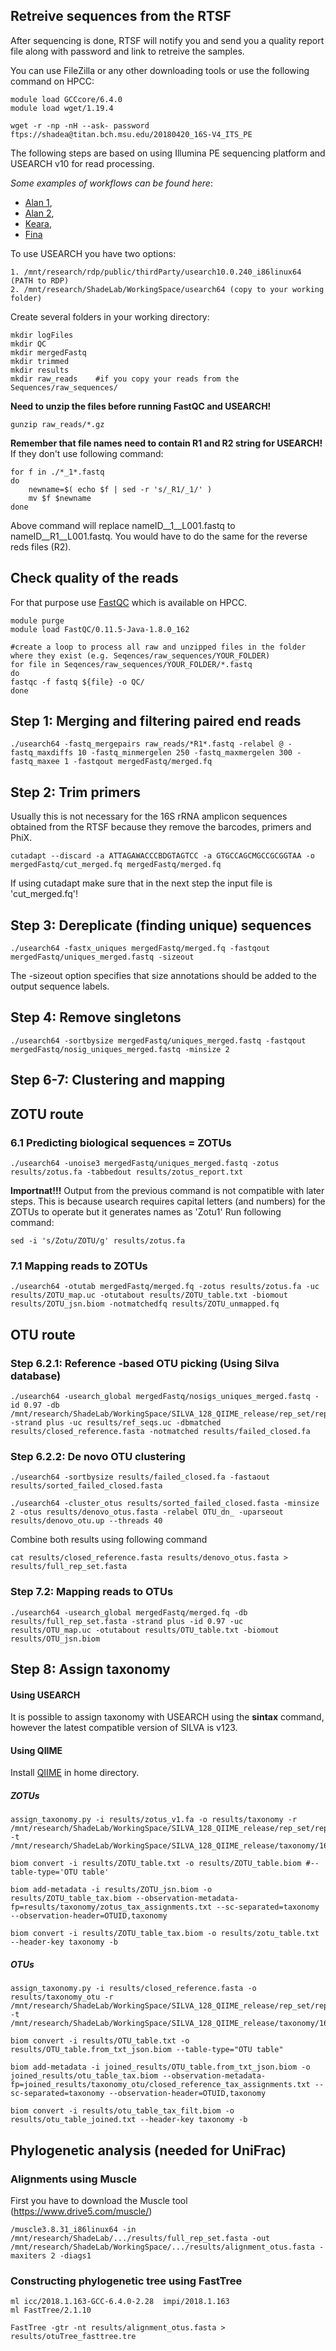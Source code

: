 ## Retreive sequences from the RTSF
After sequencing is done, RTSF will notify you and send you a quality report file along with password and link to retreive the samples.

You can use FileZilla or any other downloading tools or use the following command on HPCC:
```
module load GCCcore/6.4.0
module load wget/1.19.4

wget -r -np -nH --ask- password ftps://shadea@titan.bch.msu.edu/20180420_16S-V4_ITS_PE
```

The following steps are based on using Illumina PE sequencing platform and USEARCH v10 for read processing.

_Some examples of workflows can be found here_: 
- [Alan 1](https://github.com/ShadeLab/PAPER_Bowsher_mSystems_2019_16sRatio_CTCstain/blob/master/Bean_Soil_HPCC_Analysis.txt), 
- [Alan 2](https://github.com/ShadeLab/PAPER_MimulusRecipTransplant_Submitted/blob/master/1%20-%20Sequence%20Analysis/HPCC_analysis.md),
- [Keara](https://github.com/ShadeLab/PAPER_GradySorensenStopnisek_NatComm_2019/blob/master/Usearch_Workflow.md),
- [Fina](https://github.com/ShadeLab/PAPER_Bintarti_2019_Apple/blob/master/16SrRNAgene_SeqWorkflow.md)

To use USEARCH you have two options:
```
1. /mnt/research/rdp/public/thirdParty/usearch10.0.240_i86linux64 (PATH to RDP)
2. /mnt/research/ShadeLab/WorkingSpace/usearch64 (copy to your working folder)  
```

Create several folders in your working directory:
```
mkdir logFiles
mkdir QC
mkdir mergedFastq
mkdir trimmed
mkdir results
mkdir raw_reads    #if you copy your reads from the Sequences/raw_sequences/
```

__Need to unzip the files before running FastQC and USEARCH!__
```
gunzip raw_reads/*.gz
```

__Remember that file names need to contain R1 and R2 string for USEARCH!__
If they don't use following command:
```
for f in ./*_1*.fastq
do 
	newname=$( echo $f | sed -r 's/_R1/_1/' )
	mv $f $newname 
done
```
Above command will replace nameID__1__L001.fastq to nameID__R1__L001.fastq. You would have to do the same for the reverse reds files (R2). 

## Check quality of the reads 
For that purpose use [FastQC](https://www.bioinformatics.babraham.ac.uk/projects/fastqc/) which is available on HPCC.

```
module purge
module load FastQC/0.11.5-Java-1.8.0_162

#create a loop to process all raw and unzipped files in the folder where they exist (e.g. Seqences/raw_sequences/YOUR_FOLDER)
for file in Seqences/raw_sequences/YOUR_FOLDER/*.fastq
do
fastqc -f fastq ${file} -o QC/
done
```

## Step 1: Merging and filtering paired end reads

```
./usearch64 -fastq_mergepairs raw_reads/*R1*.fastq -relabel @ -fastq_maxdiffs 10 -fastq_minmergelen 250 -fastq_maxmergelen 300 -fastq_maxee 1 -fastqout mergedFastq/merged.fq
```

## Step 2: Trim primers 
Usually this is not necessary for the 16S rRNA amplicon sequences obtained from the RTSF because they remove the barcodes, primers and PhiX. 

```
cutadapt --discard -a ATTAGAWACCCBDGTAGTCC -a GTGCCAGCMGCCGCGGTAA -o mergedFastq/cut_merged.fq mergedFastq/merged.fq
```
If using cutadapt make sure that in the next step the input file is 'cut_merged.fq'!

## Step 3: Dereplicate (finding unique) sequences 
```
./usearch64 -fastx_uniques mergedFastq/merged.fq -fastqout mergedFastq/uniques_merged.fastq -sizeout
```
The -sizeout option specifies that size annotations should be added to the output sequence labels.

## Step 4: Remove singletons
```
./usearch64 -sortbysize mergedFastq/uniques_merged.fastq -fastqout mergedFastq/nosig_uniques_merged.fastq -minsize 2
```

## Step 6-7: Clustering and mapping
## ZOTU route
### 6.1 Predicting biological sequences = ZOTUs
```
./usearch64 -unoise3 mergedFastq/uniques_merged.fastq -zotus results/zotus.fa -tabbedout results/zotus_report.txt 
```

__Importnat!!!__
Output from the previous command is not compatible with later steps. This is because usearch requires capital letters (and numbers) for the ZOTUs to operate but it generates names as 'Zotu1'
Run following command:
```
sed -i 's/Zotu/ZOTU/g' results/zotus.fa
```

### 7.1 Mapping reads to ZOTUs
```
./usearch64 -otutab mergedFastq/merged.fq -zotus results/zotus.fa -uc results/ZOTU_map.uc -otutabout results/ZOTU_table.txt -biomout results/ZOTU_jsn.biom -notmatchedfq results/ZOTU_unmapped.fq
```

## OTU route

###  Step 6.2.1: Reference -based OTU picking (Using Silva database)
```
./usearch64 -usearch_global mergedFastq/nosigs_uniques_merged.fastq -id 0.97 -db /mnt/research/ShadeLab/WorkingSpace/SILVA_128_QIIME_release/rep_set/rep_set_16S_only/97/97_otus_16S.fasta -strand plus -uc results/ref_seqs.uc -dbmatched results/closed_reference.fasta -notmatched results/failed_closed.fa
```
###  Step 6.2.2: De novo OTU clustering 
```
./usearch64 -sortbysize results/failed_closed.fa -fastaout results/sorted_failed_closed.fasta

./usearch64 -cluster_otus results/sorted_failed_closed.fasta -minsize 2 -otus results/denovo_otus.fasta -relabel OTU_dn_ -uparseout results/denovo_otu.up --threads 40
```

Combine both results using following command
```
cat results/closed_reference.fasta results/denovo_otus.fasta > results/full_rep_set.fasta
```

### Step 7.2: Mapping reads to OTUs
```
./usearch64 -usearch_global mergedFastq/merged.fq -db results/full_rep_set.fasta -strand plus -id 0.97 -uc results/OTU_map.uc -otutabout results/OTU_table.txt -biomout results/OTU_jsn.biom
```              

## Step 8: Assign taxonomy

#### Using USEARCH
It is possible to assign taxonomy with USEARCH using the __sintax__ command, however the latest compatible version of SILVA is v123.

#### Using QIIME
Install [QIIME](http://qiime.org/install/install.html) in home directory.

##### ZOTUs
```
assign_taxonomy.py -i results/zotus_v1.fa -o results/taxonomy -r /mnt/research/ShadeLab/WorkingSpace/SILVA_128_QIIME_release/rep_set/rep_set_16S_only/97/97_otus_16S.fasta -t /mnt/research/ShadeLab/WorkingSpace/SILVA_128_QIIME_release/taxonomy/16S_only/97/consensus_taxonomy_7_levels.txt

biom convert -i results/ZOTU_table.txt -o results/ZOTU_table.biom #--table-type='OTU table'

biom add-metadata -i results/ZOTU_jsn.biom -o results/ZOTU_table_tax.biom --observation-metadata-fp=results/taxonomy/zotus_tax_assignments.txt --sc-separated=taxonomy --observation-header=OTUID,taxonomy

biom convert -i results/ZOTU_table_tax.biom -o results/zotu_table.txt --header-key taxonomy -b
```

##### OTUs
```
assign_taxonomy.py -i results/closed_reference.fasta -o results/taxonomy_otu -r /mnt/research/ShadeLab/WorkingSpace/SILVA_128_QIIME_release/rep_set/rep_set_16S_only/97/97_otus_16S.fasta -t /mnt/research/ShadeLab/WorkingSpace/SILVA_128_QIIME_release/taxonomy/16S_only/97/consensus_taxonomy_7_levels.txt

biom convert -i results/OTU_table.txt -o results/OTU_table.from_txt_json.biom --table-type="OTU table"

biom add-metadata -i joined_results/OTU_table.from_txt_json.biom -o joined_results/otu_table_tax.biom --observation-metadata-fp=joined_results/taxonomy_otu/closed_reference_tax_assignments.txt --sc-separated=taxonomy --observation-header=OTUID,taxonomy

biom convert -i results/otu_table_tax_filt.biom -o results/otu_table_joined.txt --header-key taxonomy -b
```


## Phylogenetic analysis (needed for UniFrac)

### Alignments using Muscle
First you have to download the Muscle tool (https://www.drive5.com/muscle/)
```
/muscle3.8.31_i86linux64 -in /mnt/research/ShadeLab/.../results/full_rep_set.fasta -out /mnt/research/ShadeLab/WorkingSpace/.../results/alignment_otus.fasta -maxiters 2 -diags1
```

### Constructing phylogenetic tree using FastTree
```
ml icc/2018.1.163-GCC-6.4.0-2.28  impi/2018.1.163
ml FastTree/2.1.10 

FastTree -gtr -nt results/alignment_otus.fasta > results/otuTree_fasttree.tre
```
